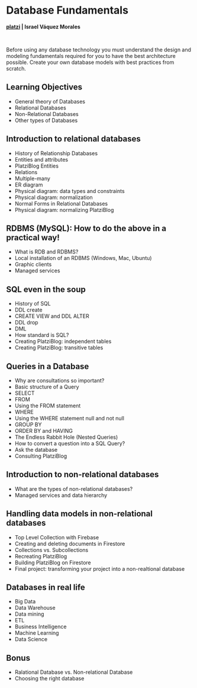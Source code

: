 # Database Fundamentals

**[platzi](https://platzi.com/cursos/bd/) | Israel Váquez Morales**

<br>

Before using any database technology you must understand the design and modeling fundamentals required for you to have the best architecture possible. Create your own database models with best practices from scratch.

## Learning Objectives

- General theory of Databases
- Relational Databases
- Non-Relational Databases
- Other types of Databases

## Introduction to relational databases

- History of Relationship Databases
- Entities and attributes
- PlatziBlog Entities
- Relations
- Multiple-many
- ER diagram
- Physical diagram: data types and constraints
- Physical diagram: normalization
- Normal Forms in Relational Databases
- Physical diagram: normalizing PlatziBlog

## RDBMS (MySQL): How to do the above in a practical way!

- What is RDB and RDBMS?
- Local installation of an RDBMS (Windows, Mac, Ubuntu)
- Graphic clients
- Managed services

## SQL even in the soup

- History of SQL
- DDL create
- CREATE VIEW and DDL ALTER
- DDL drop
- DML
- How standard is SQL?
- Creating PlatziBlog: independent tables
- Creating PlatziBlog: transitive tables

## Queries in a Database

- Why are consultations so important?
- Basic structure of a Query
- SELECT
- FROM
- Using the FROM statement
- WHERE
- Using the WHERE statement null and not null
- GROUP BY
- ORDER BY and HAVING
- The Endless Rabbit Hole (Nested Queries)
- How to convert a question into a SQL Query?
- Ask the database
- Consulting PlatziBlog

## Introduction to non-relational databases

- What are the types of non-relational databases?
- Managed services and data hierarchy

## Handling data models in non-relational databases

- Top Level Collection with Firebase
- Creating and deleting documents in Firestore
- Collections vs. Subcollections
- Recreating PlatziBlog
- Building PlatziBlog on Firestore
- Final project: transforming your project into a non-realtional database

## Databases in real life

- Big Data
- Data Warehouse
- Data mining
- ETL
- Business Intelligence
- Machine Learning
- Data Science

## Bonus

- Ralational Database vs. Non-relational Database
- Choosing the right database
